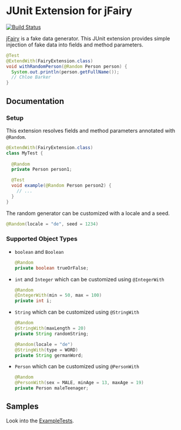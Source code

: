 # JUnit Extension for jFairy

[![Build Status](https://travis-ci.org/rweisleder/jfairy-junit-extension.svg?branch=master)](https://travis-ci.org/rweisleder/jfairy-junit-extension)

[jFairy](http://codearte.github.io/jfairy/) is a fake data generator.
This JUnit extension provides simple injection of fake data into fields and method parameters.

```java
@Test
@ExtendWith(FairyExtension.class)
void withRandomPerson(@Random Person person) {
  System.out.println(person.getFullName());
  // Chloe Barker
}
```

## Documentation

### Setup
This extension resolves fields and method parameters annotated with `@Random`.
```java
@ExtendWith(FairyExtension.class)
class MyTest {
  
  @Random
  private Person person1;

  @Test
  void example(@Random Person person2) {
    // ...
  }
}
```

The random generator can be customized with a locale and a seed.
```java
@Random(locale = "de", seed = 1234)
```

### Supported Object Types
*   `boolean` and `Boolean`

    ```java
    @Random
    private boolean trueOrFalse;
    ```
*   `int` and `Integer` which can be customized using `@IntegerWith`

    ```java
    @Random
    @IntegerWith(min = 50, max = 100)
    private int i;
    ```
*   `String` which can be customized using `@StringWith`

    ```java
    @Random
    @StringWith(maxLength = 20)
    private String randomString;

    @Random(locale = "de")
    @StringWith(type = WORD)
    private String germanWord;
    ```
*   `Person` which can be customized using `@PersonWith`

    ```java
    @Random
    @PersonWith(sex = MALE, minAge = 13, maxAge = 19)
    private Person maleTeenager;
    ```


## Samples
Look into the [ExampleTests](src/test/java/com/github/rweisleder/jfairy/ExampleTests.java).
